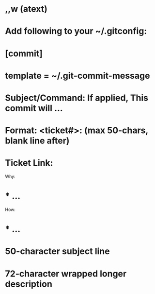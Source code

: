 # ,,w (atext)
# Add following to your ~/.gitconfig:
# [commit]
#   template = ~/.git-commit-message
#
# Subject/Command: If applied, This commit will ...
# Format: <ticket#>: <subject> (max 50-chars, blank line after)

# Ticket Link:

Why:
# * ...

How:
# * ...

# 50-character subject line #####################
# 72-character wrapped longer description #############################
